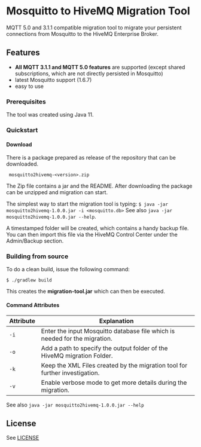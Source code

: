 # Mosquitto to HiveMQ Migration Tool

MQTT 5.0 and 3.1.1 compatible migration tool to migrate your persistent connections from Mosquitto to the HiveMQ Enterprise Broker.

## Features

- **All MQTT 3.1.1 and MQTT 5.0 features** are supported (except shared subscriptions, which are not directly persisted in Mosquitto)
- latest Mosquitto support (1.6.7)
- easy to use

### Prerequisites

The tool was created using Java 11.


### Quickstart

#### Download
There is a package prepared as release of the repository that can be  
downloaded.

` mosquitto2hivemq-<version>.zip`

The Zip file contains a jar and the README.
After downloading the package can be unzipped and migration can start.

The simplest way to start the migration tool is typing:
```$ java -jar mosquitto2hivemq-1.0.0.jar -i <mosquitto.db>```
See also ``java -jar mosquitto2hivemq-1.0.0.jar --help``.

A timestamped folder will be created, which contains a handy backup file. You can then import this file via the HiveMQ Control Center under the Admin/Backup section.

### Building from source

To do a clean build, issue the following command:

`$ ./gradlew build`

This creates the **migration-tool.jar** which can then be executed.

#### Command Attributes

|Attribute                                         |Explanation                                                            |
|------------------------------------------------|-------------------------------------------------------------------------|
| ``-i`` | Enter the input Mosquitto database file which is needed for the migration.
| ``-o`` | Add a path to specify the output folder of the HiveMQ migration Folder.
| ``-k`` | Keep the XML Files created by the migration tool for further investigation.
| ``-v`` | Enable verbose mode to get more details during the migration.

See also ``java -jar mosquitto2hivemq-1.0.0.jar --help``

## License

See [LICENSE](LICENSE)
